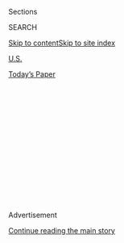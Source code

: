 <div id="app">

<div>

<div>

<div>

<div class="NYTAppHideMasthead css-1q2w90k e1suatyy0">

<div class="section css-ui9rw0 e1suatyy2">

<div class="css-eph4ug er09x8g0">

<div class="css-6n7j50">

</div>

<span class="css-1dv1kvn">Sections</span>

<div class="css-10488qs">

<span class="css-1dv1kvn">SEARCH</span>

</div>

[Skip to content](#site-content)[Skip to site
index](#site-index)

</div>

<div id="masthead-section-label" class="css-1wr3we4 eaxe0e00">

[U.S.](https://www.nytimes3xbfgragh.onion/section/us)

</div>

<div class="css-10698na e1huz5gh0">

</div>

</div>

<div id="masthead-bar-one" class="section hasLinks css-15hmgas e1csuq9d3">

<div class="css-uqyvli e1csuq9d0">

</div>

<div class="css-1uqjmks e1csuq9d1">

</div>

<div class="css-9e9ivx">

[](https://myaccount.nytimes3xbfgragh.onion/auth/login?response_type=cookie&client_id=vi)

</div>

<div class="css-1bvtpon e1csuq9d2">

[Today’s
Paper](https://www.nytimes3xbfgragh.onion/section/todayspaper)

</div>

</div>

</div>

</div>

<div data-aria-hidden="false">

<div id="site-content" data-role="main">

<div>

<div class="css-1aor85t" style="opacity:0.000000001;z-index:-1;visibility:hidden">

<div class="css-1hqnpie">

<div class="css-epjblv">

<span class="css-17xtcya">[U.S.](/section/us)</span><span class="css-x15j1o">|</span><span class="css-fwqvlz">Hurricane
Makes Landfall in North
Carolina</span>

</div>

<div class="css-k008qs">

<div class="css-1iwv8en">

<span class="css-18z7m18"></span>

<div>

</div>

</div>

<span class="css-1n6z4y">https://nyti.ms/39PGv6Z</span>

<div class="css-1705lsu">

<div class="css-4xjgmj">

<div class="css-4skfbu" data-role="toolbar" data-aria-label="Social Media Share buttons, Save button, and Comments Panel with current comment count" data-testid="share-tools">

  - 
  - 
  - 
  - 
    
    <div class="css-6n7j50">
    
    </div>

  - 
  - 

</div>

</div>

</div>

</div>

</div>

</div>

<div id="NYT_TOP_BANNER_REGION" class="css-13pd83m">

</div>

<div id="top-wrapper" class="css-1sy8kpn">

<div id="top-slug" class="css-l9onyx">

Advertisement

</div>

[Continue reading the main
story](#after-top)

<div class="ad top-wrapper" style="text-align:center;height:100%;display:block;min-height:250px">

<div id="top" class="place-ad" data-position="top" data-size-key="top">

</div>

</div>

<div id="after-top">

</div>

</div>

<div>

<div id="sponsor-wrapper" class="css-1hyfx7x">

<div id="sponsor-slug" class="css-19vbshk">

Supported by

</div>

[Continue reading the main
story](#after-sponsor)

<div id="sponsor" class="ad sponsor-wrapper" style="text-align:center;height:100%;display:block">

</div>

<div id="after-sponsor">

</div>

</div>

<div class="css-186x18t">

</div>

<div class="css-1vkm6nb ehdk2mb0">

# Hurricane Makes Landfall in North Carolina

</div>

Isaias regained strength into a Category 1 hurricane on Monday night,
bringing heavy winds and rain to the East Coast. Flash flooding and
tornadoes are possible.

<div class="css-bn0qp euiyums0">

<div class="css-75y64v e16638kd2">

Published Aug. 3, 2020Updated Aug. 4, 2020, <span class="css-epvm6">2:11
a.m.
ET</span>

</div>

<div class="css-4xjgmj">

<div class="css-pvvomx" data-role="toolbar" data-aria-label="Social Media Share buttons, Save button, and Comments Panel with current comment count" data-testid="share-tools">

  - 
  - 
  - 
  - 
    
    <div class="css-6n7j50">
    
    </div>

  - 
  - 

</div>

</div>

</div>

</div>

<div class="section meteredContent css-1r7ky0e" name="articleBody" itemprop="articleBody">

<div class="css-19qgada">

### Here’s what you need to know:

  - [Isaias makes landfall in North Carolina after becoming a hurricane
    again.](#link-34a2c843)
  - [The Carolinas face the dual threat of the storm and the
    virus.](#link-f7e08eb)
  - [Isaias has tended to fluctuate, and so have the
    forecasts.](#link-64deafd3)
  - [Emergency managers worry about communication during a
    pandemic.](#link-536a9c31)
  - [The Northeast can expect a soaking, too.](#link-52f7dcb)
  - [The head of Puerto Rico’s power utility is resigning after
    widespread outages.](#link-303d84ae)

</div>

![<span class="css-16f3y1r e13ogyst0">Swimmers on the beaches in South
Florida experienced dangerous surf brought on by Tropical Storm Isaias
on
Sunday.</span><span class="css-cch8ym"><span class="css-1dv1kvn">Credit</span><span class="css-cnj6d5 e1z0qqy90" itemprop="copyrightHolder"><span class="css-1ly73wi e1tej78p0">Credit...</span><span>Saul
Martinez for The New York
Times</span></span></span>](https://static01.graylady3jvrrxbe.onion/images/2020/08/02/us/02isaias-briefing-lead2/02isaias-briefing-lead2-videoSixteenByNine3000.jpg)

<div class="css-1fanzo5 StoryBodyCompanionColumn">

<div class="css-53u6y8">

## Isaias makes landfall in North Carolina after becoming a hurricane again.

Hurricane Isaias made landfall in southern North Carolina late Monday
night, hours after strengthening into a Category 1 hurricane.
Forecasters warned of heavy rainfall and powerful winds as the storm
travels up the East Coast, and flash floods, storm surges and even
tornadoes are possible, the National Hurricane Center said.

The storm made landfall around 11:10 p.m. Eastern time near Ocean Isle
Beach, N.C., about halfway between Myrtle Beach, S.C., and Wilmington,
N.C. It has sustained maximum winds of 75 m.p.h., and a hurricane
warning was issued from the South Santee River in South Carolina to Surf
City, N.C.

Officials have told residents in the storm’s projected path to prepare
themselves, and businesses are concerned about how much damage it will
bring.

</div>

</div>

<div class="css-1fanzo5 StoryBodyCompanionColumn">

<div class="css-53u6y8">

“It’s a wait-and-see game,” said Jay Slevin, the manager of a pizzeria
about a mile from the shore in Myrtle Beach, S.C., southwest of where
Isaias made
landfall.

</div>

</div>

<div class="css-1sngw6j">

[](https://www.nytimes3xbfgragh.onion/interactive/2020/07/31/us/hurricane-isaias-tracker-map.html)

<div class="css-1eoytci">

![](https://static01.graylady3jvrrxbe.onion/images/2020/07/31/us/hurricane-isaias-tracker-map-promo-1596209917104/hurricane-isaias-tracker-map-promo-1596209917104-articleLarge-v10.jpg)

</div>

<div class="css-1rha1bf">

## Hurricane Isaias Tracking Map

Follow the storm’s path as it moves north along the Atlantic Coast.

</div>

</div>

<div class="css-1fanzo5 StoryBodyCompanionColumn">

<div class="css-53u6y8">

The storm, the ninth to be named in what has become a busy hurricane
season, has come at a time when many people in the Southeast are already
beleaguered by the coronavirus outbreak. Officials in the region are
juggling the response to a storm with a pandemic, and business owners
are wary of being dealt yet another crippling blow.

Isaias, which is written as Isaías in Spanish and pronounced
ees-ah-EE-ahs, clobbered the Bahamas with hurricane conditions over the
weekend after hitting parts of Puerto Rico and the Dominican Republic.
Over the weekend, Isaias buffeted Florida’s eastern edge with heavy
rainfall and powerful winds, yet it failed to deliver the punch that
state officials had feared.

## The Carolinas face the dual threat of the storm and the virus.

</div>

</div>

![<span class="css-16f3y1r e13ogyst0">Gov. Roy A. Cooper urged North
Carolinians on Monday to properly prepare for Tropical Storm
Isaias.</span>](https://static01.graylady3jvrrxbe.onion/images/2020/08/03/autossell/30-north-carolina-gov/30-north-carolina-gov-videoSixteenByNine3000.png)

<div class="css-1fanzo5 StoryBodyCompanionColumn">

<div class="css-53u6y8">

The center of Isaias hit the North Carolina coast on Monday, and is
expected to drive inland overnight, according to the National Hurricane
Center.

</div>

</div>

<div class="css-1fanzo5 StoryBodyCompanionColumn">

<div class="css-53u6y8">

Rainfall will range from three to six inches in most areas, with a few
areas getting up to eight inches — enough to produce flash flooding.
Widespread power outages are also expected.

To try to enforce social distancing, shelters in North Carolina will
give each evacuee 115 square feet of space, Gov. Roy Cooper of North
Carolina said. He encouraged people to evacuate to the homes of family
or friends, or to a hotel, if they can afford to, to keep shelters from
becoming crowded.

“I know that North Carolinians have had to dig deep in recent months to
tap into our strength and resilience during the pandemic, and that
hasn’t been easy,” he said. “But with this storm on the way, we have
to dig a little
deeper.”

</div>

</div>

<div class="css-1sngw6j">

[](https://www.nytimes3xbfgragh.onion/interactive/2020/us/north-carolina-coronavirus-cases.html)

<div class="css-1eoytci">

![](https://static01.graylady3jvrrxbe.onion/images/2020/03/29/us/north-carolina-coronavirus-cases-promo-1585539326617/north-carolina-coronavirus-cases-promo-1585539326617-articleLarge-v118.png)

</div>

<div class="css-1rha1bf">

## North Carolina Coronavirus Map and Case Count

A detailed county map shows the extent of the coronavirus outbreak, with
tables of the number of cases by county.

</div>

</div>

<div class="css-1fanzo5 StoryBodyCompanionColumn">

<div class="css-53u6y8">

In South Carolina, Myrtle Beach was expected to see the brunt of the
storm on Monday night, when the rain will increase and the risk of flash
floods will be greatest. There could also be a storm surge of three to
five feet, and a possibility of tornadoes.

Even before the storm hit, a swimmer was reported missing at Myrtle
Beach. A witness said they had seen a swimmer in distress around 8 p.m.
Sunday, and despite crews searching in the water and using helicopters,
the swimmer had not been found by Monday morning, when it became too
dangerous for crews to remain in the water.

Gov. Henry McMaster of South Carolina said on Friday that he had no
plans to call for evacuations. But North Carolina has declared a state
of emergency.

</div>

</div>

<div class="css-1fanzo5 StoryBodyCompanionColumn">

<div class="css-53u6y8">

## Isaias has tended to fluctuate, and so have the forecasts.

</div>

</div>

<div class="css-79elbk" data-testid="photoviewer-wrapper">

<div class="css-z3e15g" data-testid="photoviewer-wrapper-hidden">

</div>

<div class="css-1a48zt4 ehw59r15" data-testid="photoviewer-children">

![<span class="css-16f3y1r e13ogyst0" data-aria-hidden="true">Lifeguards
in Jacksonville, Fla., watched the surf churned up by Isaias on
Monday.</span><span class="css-cnj6d5 e1z0qqy90" itemprop="copyrightHolder"><span class="css-1ly73wi e1tej78p0">Credit...</span><span>Bob
Self/The Florida Times-Union, via Associated
Press</span></span>](https://static01.graylady3jvrrxbe.onion/images/2020/08/03/us/03isiaias-briefing-flucture2/merlin_175275501_94f3760a-2c73-4c54-82fb-7f32eb732268-articleLarge.jpg?quality=75&auto=webp&disable=upscale)

</div>

</div>

<div class="css-1fanzo5 StoryBodyCompanionColumn">

<div class="css-53u6y8">

*Why have predictions for Isaias seemed so changeable?* ***Adam
Sobel****, an atmospheric scientist, professor and director of the
Initiative on Extreme Weather and Climate at Columbia University,
explains.*

Isaias has been a tricky storm since it formed. Actually, it was tricky
even before it formed, when forecasts benefited from a practice that the
National Hurricane Center began three years ago.

The center’s meteorologists have always looked for weather systems in
the Atlantic that could become tropical cyclones. But before 2017, they
did not start issuing advisories about likely tracks and intensities
until the storms actually formed. That left a big hole in the center’s
warning system: The public heard days in advance about storms that
developed far out to sea, but got much less notice for those forming
close to shore.

The center patched that hole by starting to flag “potential tropical
cyclones” that could reach land within 48 hours, even though they were
still just an idea in the minds of forecasters. Now the public gets the
word earlier, though less
definitively.<span class="css-8l6xbc evw5hdy0"> </span>

**A storm is born:** When a low-pressure system that was dithering over
the tropical Atlantic last week posed a threat to Puerto Rico and the
island of Hispaniola, the center designated it Potential Tropical
Cyclone Nine and started issuing forecasts and warnings. The system
formed into Isaias, but it was far from clear yet what its future held.

Isaias weakened while passing over the mountainous Dominican Republic,
as storms generally do, but it strengthened more quickly than expected
afterward, and by the time it reached the Bahamas on Friday it was a
Category 1 hurricane.

</div>

</div>

<div class="css-1fanzo5 StoryBodyCompanionColumn">

<div class="css-53u6y8">

At that point, the forecast track threatened nearly the whole Eastern
Seaboard of the United States, from South Florida to Maine. The storm
could have affected almost anywhere, everywhere or nowhere along that
track, as far as we could tell.

**A near miss:** Florida, the closest potential target, braced for a
hurricane, but as the weekend progressed, it gradually became clear that
the storm would only graze the state as a ragged tropical storm that
seemed likely to stay that way until landfall in the Carolinas.

But Isaias reorganized yet again, reaching hurricane strength again on
Monday night before making landfall in North Carolina.

**A helping hand:** At the same time, the wind shear that used to look
as though it would diminish the storm may now sustain it. The hurricane
center noted for the first time on Monday morning that “an unusually
strong winter-type Jetstream” would produce “strong baroclinic forcing”
— meteorologist-speak for what drives nontropical storms like
nor’easters —<span class="css-8l6xbc evw5hdy0"> </span>and would
“produce very strong wind gusts along the Mid-Atlantic states.”

That is why, a day before Isaias is expected to reach New York City, we
now have a forecast for hurricane-strength gusts in the area, with the
potential for widespread power outages and other problems that were not
on the radar, literally or figuratively, until today.

The forecasts issued for Isaias and other tricky storms these days are
amazingly good by historical standards, much better than a few decades
ago. But as they raise our expectations and turn “unknown unknowns” into
“known unknowns,” they can still confuse and disorient
us.

## Emergency managers worry about communication during a pandemic.

</div>

</div>

<div class="css-79elbk" data-testid="photoviewer-wrapper">

<div class="css-z3e15g" data-testid="photoviewer-wrapper-hidden">

</div>

<div class="css-1a48zt4 ehw59r15" data-testid="photoviewer-children">

<div class="css-1xdhyk6 erfvjey0">

<span class="css-1ly73wi e1tej78p0">Image</span>

<div class="css-zjzyr8">

<div data-testid="lazyimage-container" style="height:275.82222222222225px">

</div>

</div>

</div>

<span class="css-16f3y1r e13ogyst0" data-aria-hidden="true">Filling
sandbags in Virginia Beach on Monday in preparation for
Isaias.</span><span class="css-cnj6d5 e1z0qqy90" itemprop="copyrightHolder"><span class="css-1ly73wi e1tej78p0">Credit...</span><span>Stephen
M. Katz/The Virginian-Pilot, via Associated Press</span></span>

</div>

</div>

<div class="css-1fanzo5 StoryBodyCompanionColumn">

<div class="css-53u6y8">

W. Craig Fugate, a former administrator of the Federal Emergency
Management Agency, said his biggest concern this hurricane season is
that coastal residents will stay home to avoid the coronavirus even if
they face a real storm surge risk.

“We often talk about evacuations, and we don’t really clarify why we’re
evacuating,” he said. “People drown. And we don’t say that.”

“Covid is scary,” added Mr. Fugate, a Florida resident who once ran the
state’s division of emergency management. “For a lot of people, they’re
thinking, ‘You know, evacuation, maybe that’s not so critical.’ We need
to be clear and precise: The reason we do evacuations is drownings.”

Gov. Ron DeSantis of Florida said on Monday that the brush from Isaias
gave officials a trial run for how to deal with sick evacuees. In Palm
Beach County, for example, people who arrived at a shelter with a recent
positive coronavirus test result or with a high temperature were sent to
a nearby hotel instead.

“They had a safe place to stay until the storm passed,” the governor
said.

On a more positive note, Mr. Fugate said, virus contagion fears could
also keep people who do not need to evacuate off the roads.

“The fewer people that are not in evacuation zones that leave, the
better for people who do need to leave,” he said.

And he offered this advice: “Wear a mask. Pack masks. If you’re
evacuating, take masks with you. If you’re out shopping: Wear a mask.”

</div>

</div>

<div class="css-1fanzo5 StoryBodyCompanionColumn">

<div class="css-53u6y8">

## The Northeast can expect a soaking, too.

Much of the East Coast of the United States will get a soaking,
forecasters say. The National Hurricane Center said on Monday that
tropical storm warnings and watches were in effect all way up the
Eastern Seaboard, including Martha’s Vineyard, Mass., and Stonington,
Maine.

With three to six inches expected across the eastern Carolinas and
Virginia and isolated areas getting up to eight inches, significant
flash floods and urban flooding is can be expected through the middle of
the week, and widespread minor to moderate river flooding is possible in
the region. The rain could be at its heaviest in the Chesapeake Bay
region of Maryland, forecasters said, with as much as seven inches
falling there in just eight hours.

“People don’t realize it, but in the Mid-Atlantic and a lot of areas,
flooding actually causes the most loss of life and damage,” said Jeremy
Geiger, a meteorologist with the National Weather Service. “So be aware
of where you live, and what’s going on.”

Heavy rainfall in northeast New Jersey, New York City and the lower
Hudson Valley was expected to begin late Monday night, building into
heavier downpours by Tuesday afternoon and evening, according to Matthew
Wunsch, a meteorologist with the National Weather Service. Emergency
management officials in New York City said the storm might bring three
to six inches of rain in some areas.

Winds are expected to pick up on Tuesday afternoon, he said. Sustained
winds could be between 30 to 45 m.p.h., with gusts up to 65 m.p.h.

Tuesday night could bring the possibility of flooding along the southern
coast of Long Island and the New Jersey coastline near New York City,
Mr. Wunsch said. He said coastal flooding was expected to coincide with
high tide, which is between 10 p.m. and 1 a.m. on Tuesday, bringing an
additional one to two feet of storm surge. New York City said that it
would close all city-run beaches to swimming on Tuesday, though surfing
will be permitted in certain areas, officials said.

Gov. Andrew Cuomo said on Sunday that the state was deploying high-water
vehicles, pumps and generators to areas that might be affected by the
storm.

</div>

</div>

<div class="css-1fanzo5 StoryBodyCompanionColumn">

<div class="css-53u6y8">

Storm surge could also bring high water into Lower Manhattan, according
to the New York City Emergency Management Department, and officials are
deploying sand bags and other barriers in the
area.

## The head of Puerto Rico’s power utility is resigning after widespread outages.

</div>

</div>

<div class="css-79elbk" data-testid="photoviewer-wrapper">

<div class="css-z3e15g" data-testid="photoviewer-wrapper-hidden">

</div>

<div class="css-1a48zt4 ehw59r15" data-testid="photoviewer-children">

<div class="css-1xdhyk6 erfvjey0">

<span class="css-1ly73wi e1tej78p0">Image</span>

<div class="css-zjzyr8">

<div data-testid="lazyimage-container" style="height:257.77777777777777px">

</div>

</div>

</div>

<span class="css-16f3y1r e13ogyst0" data-aria-hidden="true">Power lines
were down in Mayaguez, P.R., after Isaias moved through the area last
week.</span><span class="css-cnj6d5 e1z0qqy90" itemprop="copyrightHolder"><span class="css-1ly73wi e1tej78p0">Credit...</span><span>Ricardo
Arduengo/Agence France-Presse — Getty Images</span></span>

</div>

</div>

<div class="css-1fanzo5 StoryBodyCompanionColumn">

<div class="css-53u6y8">

The resignation of José Ortiz, the executive director of the Puerto Rico
Electric Power Authority, known as PREPA, will be effective on
Wednesday, the utility’s governing board said in a statement on Monday.

The statement praised Mr. Ortiz for his work over the past two years but
did not mention that tens of thousands of PREPA customers were left
without electricity after Isaias barreled past Puerto Rico late last
week. The outages exposed the persistent weakness of the island’s power
grid, which had fallen into disrepair even before Hurricane Maria
devastated it in 2017.

Last week, a blackout unrelated to Isaias began before the storm hit and
left more than 300,000 of<span class="css-8l6xbc evw5hdy0"> </span>the
utility’s 1.5 million customers without power. Another 400,000 customers
lost electricity after the storm.

Mr. Ortiz was appointed in July 2018 as the utility struggled to recover
from bankruptcy and Hurricane Maria. He said on Monday that at the time
of his hiring, he had committed to the job for two years.

Reporting was contributed by Michael Gold, Rebecca Halleck, Patricia
Mazzei, Rick Rojas, Lucy Tompkins and Mihir
Zaveri.<span class="css-8l6xbc evw5hdy0"> </span>

</div>

</div>

<div>

</div>

</div>

<div>

</div>

<div>

</div>

<div>

</div>

<div>

<div id="bottom-wrapper" class="css-1ede5it">

<div id="bottom-slug" class="css-l9onyx">

Advertisement

</div>

[Continue reading the main
story](#after-bottom)

<div id="bottom" class="ad bottom-wrapper" style="text-align:center;height:100%;display:block;min-height:90px">

</div>

<div id="after-bottom">

</div>

</div>

</div>

</div>

</div>

## Site Index

<div>

</div>

## Site Information Navigation

  - [© <span>2020</span> <span>The New York Times
    Company</span>](https://help.nytimes3xbfgragh.onion/hc/en-us/articles/115014792127-Copyright-notice)

<!-- end list -->

  - [NYTCo](https://www.nytco.com/)
  - [Contact
    Us](https://help.nytimes3xbfgragh.onion/hc/en-us/articles/115015385887-Contact-Us)
  - [Work with us](https://www.nytco.com/careers/)
  - [Advertise](https://nytmediakit.com/)
  - [T Brand Studio](http://www.tbrandstudio.com/)
  - [Your Ad
    Choices](https://www.nytimes3xbfgragh.onion/privacy/cookie-policy#how-do-i-manage-trackers)
  - [Privacy](https://www.nytimes3xbfgragh.onion/privacy)
  - [Terms of
    Service](https://help.nytimes3xbfgragh.onion/hc/en-us/articles/115014893428-Terms-of-service)
  - [Terms of
    Sale](https://help.nytimes3xbfgragh.onion/hc/en-us/articles/115014893968-Terms-of-sale)
  - [Site
    Map](https://spiderbites.nytimes3xbfgragh.onion)
  - [Help](https://help.nytimes3xbfgragh.onion/hc/en-us)
  - [Subscriptions](https://www.nytimes3xbfgragh.onion/subscription?campaignId=37WXW)

</div>

</div>

</div>

</div>
